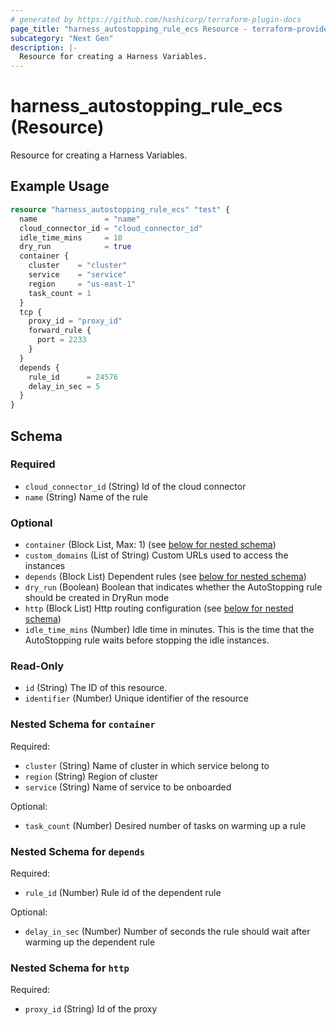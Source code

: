 ```yaml
---
# generated by https://github.com/hashicorp/terraform-plugin-docs
page_title: "harness_autostopping_rule_ecs Resource - terraform-provider-harness"
subcategory: "Next Gen"
description: |-
  Resource for creating a Harness Variables.
---
```


# harness_autostopping_rule_ecs (Resource)

Resource for creating a Harness Variables.

## Example Usage

```terraform
resource "harness_autostopping_rule_ecs" "test" {
  name               = "name"
  cloud_connector_id = "cloud_connector_id"
  idle_time_mins     = 10
  dry_run            = true
  container {
    cluster    = "cluster"
    service    = "service"
    region     = "us-east-1"
    task_count = 1
  }
  tcp {
    proxy_id = "proxy_id"
    forward_rule {
      port = 2233
    }
  }
  depends {
    rule_id      = 24576
    delay_in_sec = 5
  }
}
```

<!-- schema generated by tfplugindocs -->
## Schema

### Required

- `cloud_connector_id` (String) Id of the cloud connector
- `name` (String) Name of the rule

### Optional

- `container` (Block List, Max: 1) (see [below for nested schema](#nestedblock--container))
- `custom_domains` (List of String) Custom URLs used to access the instances
- `depends` (Block List) Dependent rules (see [below for nested schema](#nestedblock--depends))
- `dry_run` (Boolean) Boolean that indicates whether the AutoStopping rule should be created in DryRun mode
- `http` (Block List) Http routing configuration (see [below for nested schema](#nestedblock--http))
- `idle_time_mins` (Number) Idle time in minutes. This is the time that the AutoStopping rule waits before stopping the idle instances.

### Read-Only

- `id` (String) The ID of this resource.
- `identifier` (Number) Unique identifier of the resource

<a id="nestedblock--container"></a>
### Nested Schema for `container`

Required:

- `cluster` (String) Name of cluster in which service belong to
- `region` (String) Region of cluster
- `service` (String) Name of service to be onboarded

Optional:

- `task_count` (Number) Desired number of tasks on warming up a rule


<a id="nestedblock--depends"></a>
### Nested Schema for `depends`

Required:

- `rule_id` (Number) Rule id of the dependent rule

Optional:

- `delay_in_sec` (Number) Number of seconds the rule should wait after warming up the dependent rule


<a id="nestedblock--http"></a>
### Nested Schema for `http`

Required:

- `proxy_id` (String) Id of the proxy
